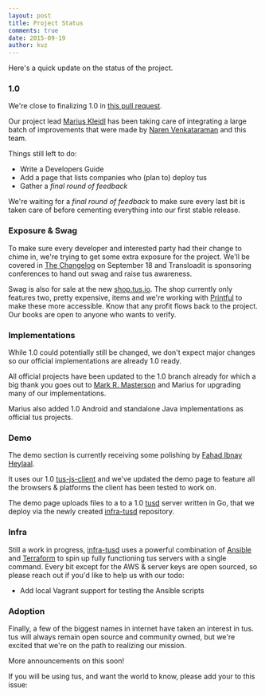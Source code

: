 ```yaml
---
layout: post
title: Project Status
comments: true
date: 2015-09-19
author: kvz
---
```


Here's a quick update on the status of the project.

### 1.0 

We're close to finalizing 1.0 in [this pull request](https://github.com/tus/tus-resumable-upload-protocol/pull/57). 

Our project lead [Marius Kleidl](https://github.com/Acconut) has been taking care
of integrating a large batch of improvements
that were made by [Naren Venkataraman](https://github.com/vayam) and this team.

Things still left to do:

- Write a Developers Guide
- Add a page that lists companies who (plan to) deploy tus
- Gather a *final round of feedback*

We're waiting for a *final round of feedback* to make sure every last bit 
is taken care of before cementing everything into our first stable release.

### Exposure & Swag

To make sure every developer and interested party had their change to chime in, 
we're trying to get some extra exposure for the project. We'll be covered
in [The Changelog](https://changelog.com/) on September 18 and Transloadit
is sponsoring conferences to hand out swag and raise tus awareness.

Swag is also for sale at the new [shop.tus.io](http://shop.tus.io/collections/all). The shop
currently only features two, pretty expensive, items and we're working with [Printful](https://www.theprintful.com/) to make these
more accessible. Know that any profit flows back to the project. Our books are open to 
anyone who wants to verify.

### Implementations

While 1.0 could potentially still be changed, we don't expect major changes
so our official implementations are already 1.0 ready.

All official projects have been updated to the 1.0 branch already
for which a big thank you goes out to [Mark R. Masterson](https://github.com/MMasterson)
and Marius for upgrading many of our implementations. 

Marius also added 1.0 Android and 
standalone Java implementations as official tus projects.

### Demo

The demo section is currently receiving some polishing by 
[Fahad Ibnay Heylaal](https://github.com/Acconut).

It uses our 1.0 [tus-js-client](https://github.com/tus/tus-js-client) and we've
updated the demo page to feature all the browsers & platforms the client has been 
tested to work on.

The demo page uploads files to a
to a 1.0 [tusd](https://github.com/tus/tusd) server written in Go, that we
deploy via the newly created [infra-tusd](https://github.com/tus/infra-tusd) repository.

### Infra

Still a work in progress, [infra-tusd](https://github.com/tus/infra-tusd) 
uses a powerful combination of [Ansible](http://www.ansible.com/) and 
[Terraform](https://terraform.io/) to 
spin up fully functioning tus servers with a single command. Every bit 
except for the AWS & server keys are open sourced, so please reach out if
you'd like to help us with our todo:

- Add local Vagrant support for testing the Ansible scripts

### Adoption

Finally, a few of the biggest names in internet have taken an interest 
in tus. tus will always remain open source and community owned, but 
we're excited that we're on the path to realizing our mission.

More announcements on this soon!

If you will be using tus, and want the world to know, please add your to this issue:

